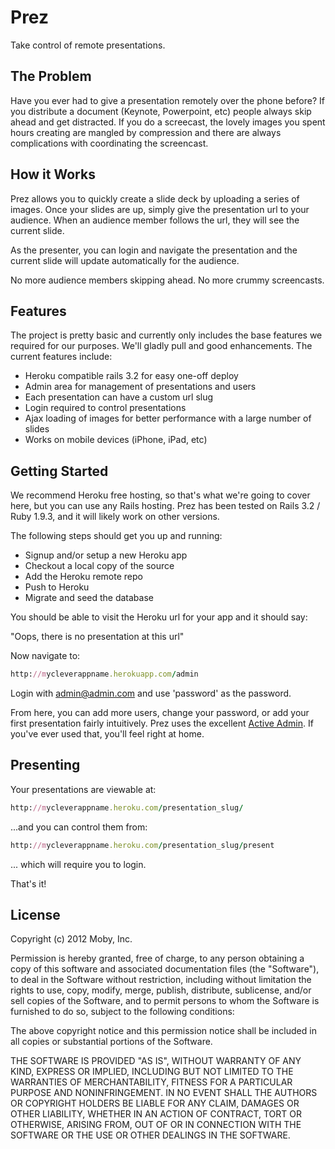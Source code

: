 # Prez

Take control of remote presentations.

## The Problem

Have you ever had to give a presentation remotely over the phone before? If you distribute a document (Keynote, Powerpoint, etc) people always skip ahead and get distracted. If you do a screecast, the lovely images you spent hours creating are mangled by compression and there are always complications with coordinating the screencast.

## How it Works

Prez allows you to quickly create a slide deck by uploading a series of images. Once your slides are up, simply give the presentation url to your audience. When an audience member follows the url, they will see the current slide.

As the presenter, you can login and navigate the presentation and the current slide will update automatically for the audience.

No more audience members skipping ahead.  No more crummy screencasts.

## Features

The project is pretty basic and currently only includes the base features we required for our purposes. We'll gladly pull and good enhancements.  The current features include:

* Heroku compatible rails 3.2 for easy one-off deploy
* Admin area for management of presentations and users
* Each presentation can have a custom url slug
* Login required to control presentations
* Ajax loading of images for better performance with a large number of slides
* Works on mobile devices (iPhone, iPad, etc)

## Getting Started

We recommend Heroku free hosting, so that's what we're going to cover here, but you can use any Rails hosting. Prez has been tested on Rails 3.2 / Ruby 1.9.3, and it will likely work on other versions.

The following steps should get you up and running:

* Signup and/or setup a new Heroku app
* Checkout a local copy of the source
* Add the Heroku remote repo
* Push to Heroku
* Migrate and seed the database

You should be able to visit the Heroku url for your app and it should say:

"Oops, there is no presentation at this url"

Now navigate to:

```ruby
http://mycleverappname.herokuapp.com/admin
```

Login with admin@admin.com and use 'password' as the password.

From here, you can add more users, change your password, or add your first presentation fairly intuitively. Prez uses the excellent [Active Admin](https://github.com/gregbell/active_admin). If you've ever used that, you'll feel right at home.

## Presenting

Your presentations are viewable at:

```ruby
http://mycleverappname.heroku.com/presentation_slug/
```

...and you can control them from:

```ruby
http://mycleverappname.heroku.com/presentation_slug/present
```

... which will require you to login.

That's it!

## License

Copyright (c) 2012 Moby, Inc.

Permission is hereby granted, free of charge, to any person obtaining
a copy of this software and associated documentation files (the
"Software"), to deal in the Software without restriction, including
without limitation the rights to use, copy, modify, merge, publish,
distribute, sublicense, and/or sell copies of the Software, and to
permit persons to whom the Software is furnished to do so, subject to
the following conditions:

The above copyright notice and this permission notice shall be
included in all copies or substantial portions of the Software.

THE SOFTWARE IS PROVIDED "AS IS", WITHOUT WARRANTY OF ANY KIND,
EXPRESS OR IMPLIED, INCLUDING BUT NOT LIMITED TO THE WARRANTIES OF
MERCHANTABILITY, FITNESS FOR A PARTICULAR PURPOSE AND
NONINFRINGEMENT. IN NO EVENT SHALL THE AUTHORS OR COPYRIGHT HOLDERS BE
LIABLE FOR ANY CLAIM, DAMAGES OR OTHER LIABILITY, WHETHER IN AN ACTION
OF CONTRACT, TORT OR OTHERWISE, ARISING FROM, OUT OF OR IN CONNECTION
WITH THE SOFTWARE OR THE USE OR OTHER DEALINGS IN THE SOFTWARE.